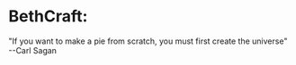 # BethCraft:
 
"If you want to make a pie from scratch, you must first create the universe" --Carl Sagan

